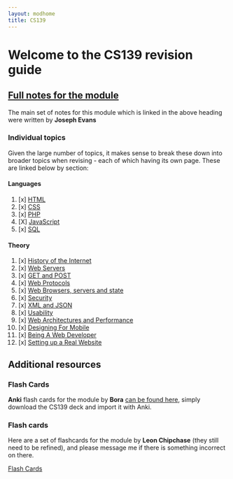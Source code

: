 ```yaml
---
layout: modhome
title: CS139
---
```


# Welcome to the CS139 revision guide

## [Full notes for the module](opnotes)

The main set of notes for this module which is linked in the above heading were written by **Joseph Evans**

### Individual topics

Given the large number of topics, it makes sense to break these down into broader topics when revising - each of which having its own page. These are linked below by section:

#### Languages

1. [x] [HTML](HTML)
2. [x] [CSS](CSS)
3. [x] [PHP](PHP)
4. [X] [JavaScript](JavaScript)
5. [x] [SQL](SQL)

#### Theory

1. [x] [History of the Internet](Theory1)
2. [x] [Web Servers](Theory2)
3. [x] [GET and POST](Theory3)
4. [x] [Web Protocols](Theory4)
5. [x] [Web Browsers, servers and state](Theory5)
6. [x] [Security](Theory6)
7. [x] [XML and JSON](Theory7)
8. [x] [Usability](Theory8)
9. [x] [Web Architectures and Performance](Theory9)
10. [x] [Designing For Mobile](Theory10)
11. [x] [Being A Web Developer](Theory11)
12. [x] [Setting up a Real Website](Theory12)



## Additional resources

### Flash Cards

**Anki** flash cards for the module by **Bora** [can be found here](https://github.com/bora-7/Anki-Flashcards-Year-1), simply download the CS139 deck and import it with Anki.

### Flash cards

Here are a set of flashcards for the module by **Leon Chipchase** (they still need to be refined), and please message me if there is something incorrect on there.

[Flash Cards](https://quizlet.com/_99cgos?x=1jqt&i=18al03)
